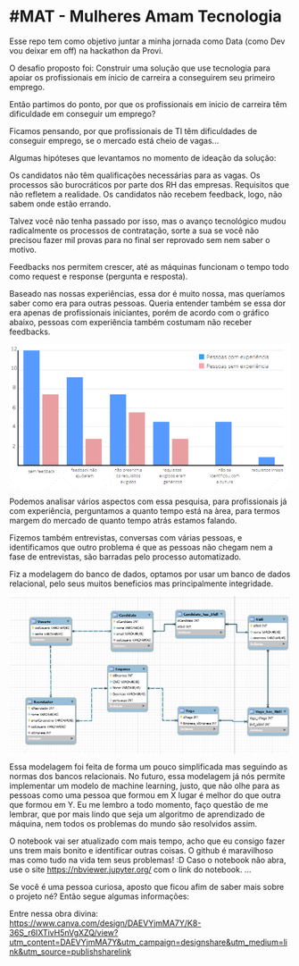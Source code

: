 # #MAT - Mulheres Amam Tecnologia

Esse repo tem como objetivo juntar a minha jornada como Data (como Dev vou deixar em off) na hackathon da Provi.

O desafio proposto foi: Construir uma solução que use tecnologia para apoiar os profissionais em ínicio de carreira a conseguirem seu primeiro emprego.

Então partimos do ponto, por que os profissionais em inicio de carreira têm dificuldade em conseguir um emprego?

Ficamos pensando, por que profissionais de TI têm dificuldades de conseguir emprego, se o mercado está cheio de vagas... 

Algumas hipóteses que levantamos no momento de ideação da solução:

  Os candidatos não têm qualificações necessárias para as vagas. 
  Os processos são burocráticos por parte dos RH das empresas.
  Requisitos que não refletem a realidade.
  Os candidatos não recebem feedback, logo, não sabem onde estão errando.
  
Talvez você não tenha passado por isso, mas o avanço tecnológico mudou radicalmente os processos de contratação, sorte a sua se você não precisou fazer mil provas para no final ser reprovado sem nem saber o motivo. 

Feedbacks nos permitem crescer, até as máquinas funcionam o tempo todo como request e response (pergunta e resposta).  

Baseado nas nossas experiências, essa dor é muito nossa, mas queríamos saber como era para outras pessoas. 
Queria entender também se essa dor era apenas de profissionais iniciantes, porém de acordo com o gráfico abaixo, pessoas com experiência também costumam não receber feedbacks.

<img align="center" src="/grafico.PNG" />

Podemos analisar vários aspectos com essa pesquisa, para profissionais já com experiência, perguntamos a quanto tempo está na àrea, para termos margem do mercado de quanto tempo atrás estamos falando.

Fizemos também entrevistas, conversas com várias pessoas, e identificamos que outro problema é que as pessoas não chegam nem a fase de entrevistas, são barradas pelo processo automatizado. 

Fiz a modelagem do banco de dados, optamos por usar um banco de dados relacional, pelo seus muitos beneficios mas principalmente integridade. 

<img align="center" src="/modelagem do grafico.PNG" />

Essa modelagem foi feita de forma um pouco simplificada mas seguindo as normas dos bancos relacionais. No futuro, essa modelagem já nós permite implementar um modelo de machine learning, justo, que não olhe para as pessoas como uma pessoa que formou em X lugar é melhor do que outra que formou em Y. Eu me lembro a todo momento, faço questão de me lembrar, que por mais lindo que seja um algoritmo de aprendizado de máquina, nem todos os problemas do mundo são resolvidos assim. 

O notebook vai ser atualizado com mais tempo, acho que eu consigo fazer uns trem mais bonito e identificar outras coisas. 
O github é maravilhoso mas como tudo na vida tem seus problemas! :D Caso o notebook não abra, use o site https://nbviewer.jupyter.org/ com o link do notebook.
...


Se você é uma pessoa curiosa, aposto que ficou afim de saber mais sobre o projeto né? 
Então segue algumas informações:

Entre nessa obra divina: https://www.canva.com/design/DAEVYjmMA7Y/K8-36S_r6IXTivH5nVgXZQ/view?utm_content=DAEVYjmMA7Y&utm_campaign=designshare&utm_medium=link&utm_source=publishsharelink











